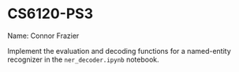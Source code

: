 # CS6120-PS3

Name: Connor Frazier

Implement the evaluation and decoding functions for a named-entity recognizer in the `ner_decoder.ipynb` notebook.
